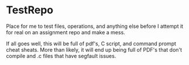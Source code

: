 # TestRepo
Place for me to test files, operations, and anything else before I attempt it for real on an assignment repo and make a mess.

If all goes well, this will be full of pdf's, C script, and command prompt cheat sheats. More than likely, it will end up being full of PDF's that don't compile and .c files that have segfault issues.
